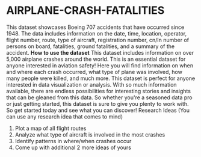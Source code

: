 # AIRPLANE-CRASH-FATALITIES
This dataset showcases Boeing 707 accidents that have occurred since 1948. The data includes information on the date, time, location, operator, flight number, route, type of aircraft, registration number, cn/In number of persons on board, fatalities, ground fatalities, and a summary of the accident.
**How to use the dataset**
This dataset includes information on over 5,000 airplane crashes around the world.
This is an essential dataset for anyone interested in aviation safety! Here you will find information on when and where each
crash occurred, what type of plane was involved, how many people were killed, and much more.
This dataset is perfect for anyone interested in data visualization or analysis. With so much information available, there are
endless possibilities for interesting stories and insights that can be gleaned from this data.
So whether you're a seasoned data pro or just getting started, this dataset is sure to give you plenty to work with. So get started
today and see what you can discover!
Research Ideas (You can use any research idea that comes to mind)
1. Plot a map of all flight routes
2. Analyze what type of aircraft is involved in the most crashes
3. Identify patterns in where/when crashes occur
4. Come up with additional 2 more ideas of yours
